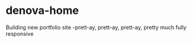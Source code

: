# denova-home
Building new portfolio site
-prett-ay, prett-ay, prett-ay, pretty much fully responsive


